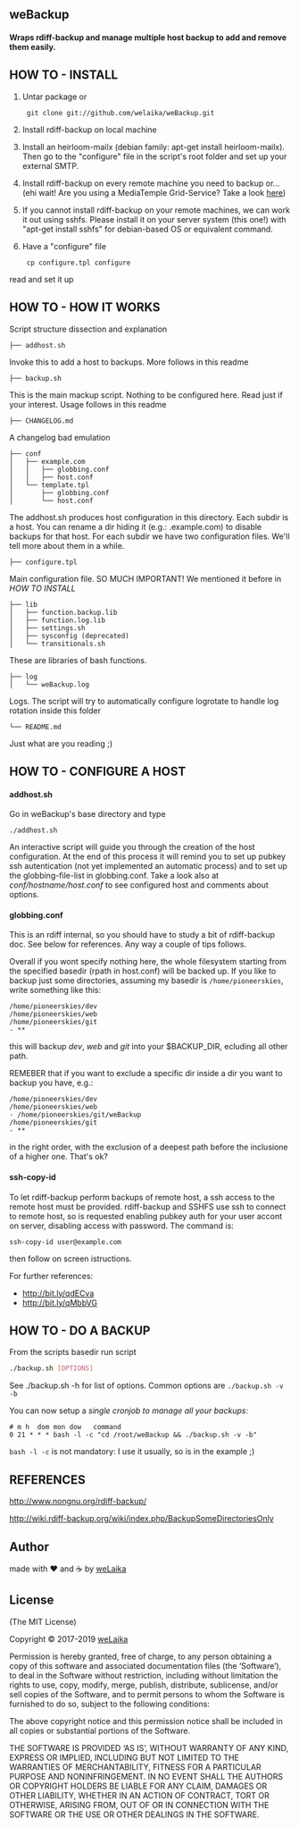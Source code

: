 ## weBackup

#### Wraps rdiff-backup and manage multiple host backup to add and remove them easily.

HOW TO - INSTALL
----------------

1. Untar package or

        git clone git://github.com/welaika/weBackup.git

2. Install rdiff-backup on local machine
3. Install an heirloom-mailx (debian family: apt-get install
  heirloom-mailx). Then go to the "configure" file in the script's
  root folder and set up your external SMTP.
4. Install rdiff-backup on every remote machine you need to backup or...
    (ehi wait! Are you using a MediaTemple Grid-Service? Take a look [here](http://pisadmin.welaika.com/post/44637112969/mt-gs-bk-our-definitive-mt-grid-service-backup))
5. If you cannot install rdiff-backup on your remote machines,
    we can work it out using sshfs. Please install it on your server
    system (this one!) with "apt-get install sshfs" for debian-based OS or equivalent
    command.
6. Have a "configure" file

        cp configure.tpl configure

  read and set it up

HOW TO - HOW IT WORKS
---------------------

Script structure dissection and explanation

    ├── addhost.sh

Invoke this to add a host to backups. More follows in this readme

    ├── backup.sh

This is the main mackup script. Nothing to be configured here. Read just
if your interest. Usage follows in this readme

    ├── CHANGELOG.md

A changelog bad emulation

    ├── conf
    │   ├── example.com
    │   │   ├── globbing.conf
    │   │   ├── host.conf
    │   └── template.tpl
    │       ├── globbing.conf
    │       └── host.conf

The addhost.sh produces host configuration in this directory. Each subdir
is a host. You can rename a dir hiding it (e.g.: .example.com) to disable
backups for that host.
For each subdir we have two configuration files. We'll tell more about them
in a while.

    ├── configure.tpl

Main configuration file. SO MUCH IMPORTANT! We mentioned it before in _HOW TO INSTALL_

    ├── lib
    │   ├── function.backup.lib
    │   ├── function.log.lib
    │   ├── settings.sh
    │   ├── sysconfig (deprecated)
    │   └── transitionals.sh

These are libraries of bash functions.

    ├── log
    │   └── weBackup.log

Logs. The script will try to automatically configure logrotate to handle
log rotation inside this folder

    └── README.md

Just what are you reading ;)

HOW TO - CONFIGURE A HOST
------------------------

#### addhost.sh

Go in weBackup's base directory and type

    ./addhost.sh

An interactive script will guide you through the creation of the host
configuration. At the end of this process it will remind you to set up
pubkey ssh autentication (not yet implemented an automatic process) and
to set up the globbing-file-list in globbing.conf. Take a look also at
_conf/hostname/host.conf_ to see configured host and comments about options.

#### globbing.conf

This is an rdiff internal, so you should have to study a bit
of rdiff-backup doc. See below for references.
Any way a couple of tips follows.

Overall if you wont specify nothing here, the whole filesystem starting
from the specified basedir (rpath in host.conf) will be backed up.
If you like to backup just some directories, assuming my basedir is
```/home/pioneerskies```, write something like this:

    /home/pioneerskies/dev
    /home/pioneerskies/web
    /home/pioneerskies/git
    - **

this will backup _dev_, _web_ and _git_ into your $BACKUP_DIR, ecluding
all other path.

REMEBER that if you want to exclude a specific dir inside a dir you want
to backup you have, e.g.:

    /home/pioneerskies/dev
    /home/pioneerskies/web
    - /home/pioneerskies/git/weBackup
    /home/pioneerskies/git
    - **

in the right order, with the exclusion of a deepest path before the
inclusione of a higher one. That's ok?

#### ssh-copy-id

To let rdiff-backup perform backups of remote host, a ssh access
to the remote host must be provided. rdiff-backup and SSHFS use ssh to
connect to remote host, so is requested enabling pubkey auth for your
user accont on server, disabling access with password.
The command is:

    ssh-copy-id user@example.com

then follow on screen istructions.

For further references:

* <http://bit.ly/qdECva>
* <http://bit.ly/qMbbVG>


HOW TO - DO A BACKUP
------------------------

From the scripts basedir run script

```bash
./backup.sh [OPTIONS]
```

See ./backup.sh -h for list of options. Common options are ```./backup.sh -v -b```

You can now setup a *single cronjob to manage all your backups*:

    # m h  dom mon dow   command
    0 21 * * * bash -l -c "cd /root/weBackup && ./backup.sh -v -b"

```bash -l -c``` is not mandatory: I use it usually, so is in the example ;)


REFERENCES
----------

<http://www.nongnu.org/rdiff-backup/>

<http://wiki.rdiff-backup.org/wiki/index.php/BackupSomeDirectoriesOnly>

## Author

made with ❤️ and ☕️ by [weLaika](http://dev.welaika.com)

## License

(The MIT License)

Copyright © 2017-2019 [weLaika](http://dev.welaika.com)

Permission is hereby granted, free of charge, to any person obtaining a copy of this software and associated documentation files (the ‘Software’), to deal in the Software without restriction, including without limitation the rights to use, copy, modify, merge, publish, distribute, sublicense, and/or sell copies of the Software, and to permit persons to whom the Software is furnished to do so, subject to the following conditions:

The above copyright notice and this permission notice shall be included in all copies or substantial portions of the Software.

THE SOFTWARE IS PROVIDED ‘AS IS’, WITHOUT WARRANTY OF ANY KIND, EXPRESS OR IMPLIED, INCLUDING BUT NOT LIMITED TO THE WARRANTIES OF MERCHANTABILITY, FITNESS FOR A PARTICULAR PURPOSE AND NONINFRINGEMENT. IN NO EVENT SHALL THE AUTHORS OR COPYRIGHT HOLDERS BE LIABLE FOR ANY CLAIM, DAMAGES OR OTHER LIABILITY, WHETHER IN AN ACTION OF CONTRACT, TORT OR OTHERWISE, ARISING FROM, OUT OF OR IN CONNECTION WITH THE SOFTWARE OR THE USE OR OTHER DEALINGS IN THE SOFTWARE.
